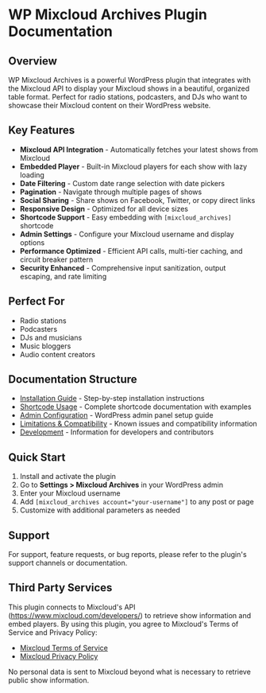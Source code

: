 # WP Mixcloud Archives Plugin Documentation

## Overview

WP Mixcloud Archives is a powerful WordPress plugin that integrates with the Mixcloud API to display your Mixcloud shows in a beautiful, organized table format. Perfect for radio stations, podcasters, and DJs who want to showcase their Mixcloud content on their WordPress website.

## Key Features

- **Mixcloud API Integration** - Automatically fetches your latest shows from Mixcloud
- **Embedded Player** - Built-in Mixcloud players for each show with lazy loading
- **Date Filtering** - Custom date range selection with date pickers
- **Pagination** - Navigate through multiple pages of shows
- **Social Sharing** - Share shows on Facebook, Twitter, or copy direct links
- **Responsive Design** - Optimized for all device sizes
- **Shortcode Support** - Easy embedding with `[mixcloud_archives]` shortcode
- **Admin Settings** - Configure your Mixcloud username and display options
- **Performance Optimized** - Efficient API calls, multi-tier caching, and circuit breaker pattern
- **Security Enhanced** - Comprehensive input sanitization, output escaping, and rate limiting

## Perfect For

- Radio stations
- Podcasters
- DJs and musicians
- Music bloggers
- Audio content creators

## Documentation Structure

- [Installation Guide](installation.md) - Step-by-step installation instructions
- [Shortcode Usage](shortcode-usage.md) - Complete shortcode documentation with examples
- [Admin Configuration](admin-configuration.md) - WordPress admin panel setup guide
- [Limitations & Compatibility](limitations.md) - Known issues and compatibility information
- [Development](development.md) - Information for developers and contributors

## Quick Start

1. Install and activate the plugin
2. Go to **Settings > Mixcloud Archives** in your WordPress admin
3. Enter your Mixcloud username
4. Add `[mixcloud_archives account="your-username"]` to any post or page
5. Customize with additional parameters as needed

## Support

For support, feature requests, or bug reports, please refer to the plugin's support channels or documentation.

## Third Party Services

This plugin connects to Mixcloud's API (https://www.mixcloud.com/developers/) to retrieve show information and embed players. By using this plugin, you agree to Mixcloud's Terms of Service and Privacy Policy:

- [Mixcloud Terms of Service](https://www.mixcloud.com/terms/)
- [Mixcloud Privacy Policy](https://www.mixcloud.com/privacy/)

No personal data is sent to Mixcloud beyond what is necessary to retrieve public show information.